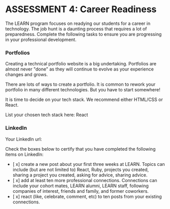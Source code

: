 # ASSESSMENT 4: Career Readiness

The LEARN program focuses on readying our students for a career in technology. The job hunt is a daunting process that requires a lot of preparedness. Complete the following tasks to ensure you are progressing in your professional development.

### Portfolios

Creating a technical portfolio website is a big undertaking. Portfolios are almost never "done" as they will continue to evolve as your experience changes and grows.

There are lots of ways to create a portfolio. It is common to rework your portfolio in many different technologies. But you have to start somewhere!

It is time to decide on your tech stack. We recommend either HTML/CSS or React.

List your chosen tech stack here: React

### LinkedIn

Your LinkedIn url: 

Check the boxes below to certify that you have completed the following items on LinkedIn: 

- [ x] create a new post about your first three weeks at LEARN. Topics can include (but are not limited to) React, Ruby, projects you created, sharing a project you created, asking for advice, sharing advice.
- [ x] add at least ten more professional connections. Connections can include your cohort mates, LEARN alumni, LEARN staff, following companies of interest, friends and family, and former coworkers.
- [ x] react (like, celebrate, comment, etc) to ten posts from your existing connections.

